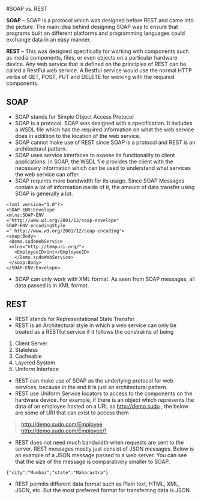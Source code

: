 #SOAP vs. REST

**SOAP** – SOAP is a protocol which was designed before REST and came into the picture. The main idea behind designing SOAP was to ensure that programs built on different platforms and programming languages could exchange data in an easy manner.

**REST** – This was designed specifically for working with components such as media components, files, or even objects on a particular hardware device. Any web service that is defined on the principles of REST can be called a RestFul web service. A Restful service would use the normal HTTP verbs of GET, POST, PUT and DELETE for working with the required components.
## SOAP
* SOAP stands for Simple Object Access Protocol
* SOAP is a protocol. SOAP was designed with a specification. It includes a WSDL file which has the required information on what the web service does in addition to the location of the web service.
* SOAP cannot make use of REST since SOAP is a protocol and REST is an architectural pattern.
* SOAP uses service interfaces to expose its functionality to client applications. In SOAP, the WSDL file provides the client with the necessary information which can be used to understand what services the web service can offer.
* SOAP requires more bandwidth for its usage. Since SOAP Messages contain a lot of information inside of it, the amount of data transfer using SOAP is generally a lot.
```
<?xml version="1.0"?>
<SOAP-ENV:Envelope 
xmlns:SOAP-ENV
="http://www.w3.org/2001/12/soap-envelope" 
SOAP-ENV:encodingStyle
=" http://www.w3.org/2001/12/soap-encoding">
<soap:Body>
 <Demo.sudoWebService
 xmlns="http://tempuri.org/">
   <EmployeeID>int</EmployeeID>
   </Demo.sudoWebService>
 </soap:Body>
</SOAP-ENV:Envelope>
```
* SOAP can only work with XML format. As seen from SOAP messages, all data passed is in XML format.
## REST
* REST stands for Representational State Transfer
* REST is an Architectural style in which a web service can only be treated as a RESTful service if it follows the constraints of being  
1. Client Server
2. Stateless
3. Cacheable
4. Layered System
5. Uniform Interface
* REST can make use of SOAP as the underlying protocol for web services, because in the end it is just an architectural pattern.
* REST use Uniform Service locators to access to the components on the hardware device. For example, if there is an object which represents the data of an employee hosted on a URL as http://demo.sudo , the below are some of URI that can exist to access them  
> http://demo.sudo.com/Employee  
> http://demo.sudo.com/Employee/1
* REST does not need much bandwidth when requests are sent to the server. REST messages mostly just consist of JSON messages. Below is an example of a JSON message passed to a web server. You can see that the size of the message is comparatively smaller to SOAP.
```
{"city":"Mumbai","state":"Maharastra"}
```
* REST permits different data format such as Plain text, HTML, XML, JSON, etc. But the most preferred format for transferring data is JSON.
